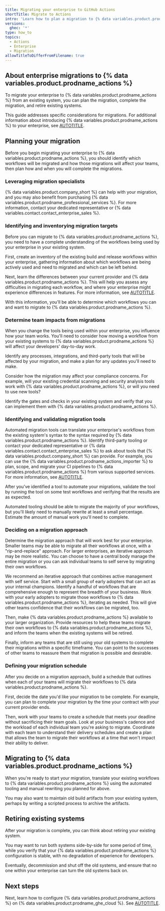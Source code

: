 ```yaml
---
title: Migrating your enterprise to GitHub Actions
shortTitle: Migrate to Actions
intro: 'Learn how to plan a migration to {% data variables.product.prodname_actions %} for your enterprise from another provider.'
versions:
  ghec: '*'
type: how_to
topics:
  - Actions
  - Enterprise
  - Migration
allowTitleToDifferFromFilename: true
---
```


## About enterprise migrations to {% data variables.product.prodname_actions %}

To migrate your enterprise to {% data variables.product.prodname_actions %} from an existing system, you can plan the migration, complete the migration, and retire existing systems.

This guide addresses specific considerations for migrations. For additional information about introducing {% data variables.product.prodname_actions %} to your enterprise, see [AUTOTITLE](/admin/github-actions/getting-started-with-github-actions-for-your-enterprise/introducing-github-actions-to-your-enterprise).

## Planning your migration

Before you begin migrating your enterprise to {% data variables.product.prodname_actions %}, you should identify which workflows will be migrated and how those migrations will affect your teams, then plan how and when you will complete the migrations.

### Leveraging migration specialists

{% data variables.product.company_short %} can help with your migration, and you may also benefit from purchasing {% data variables.product.prodname_professional_services %}. For more information, contact your dedicated representative or {% data variables.contact.contact_enterprise_sales %}.

### Identifying and inventorying migration targets

Before you can migrate to {% data variables.product.prodname_actions %}, you need to have a complete understanding of the workflows being used by your enterprise in your existing system.

First, create an inventory of the existing build and release workflows within your enterprise, gathering information about which workflows are being actively used and need to migrated and which can be left behind.

Next, learn the differences between your current provider and {% data variables.product.prodname_actions %}. This will help you assess any difficulties in migrating each workflow, and where your enterprise might experience differences in features. For more information, see [AUTOTITLE](/actions/migrating-to-github-actions).

With this information, you'll be able to determine which workflows you can and want to migrate to {% data variables.product.prodname_actions %}.

### Determine team impacts from migrations

When you change the tools being used within your enterprise, you influence how your team works. You'll need to consider how moving a workflow from your existing systems to {% data variables.product.prodname_actions %} will affect your developers' day-to-day work.

Identify any processes, integrations, and third-party tools that will be affected by your migration, and make a plan for any updates you'll need to make.

Consider how the migration may affect your compliance concerns. For example, will your existing credential scanning and security analysis tools work with {% data variables.product.prodname_actions %}, or will you need to use new tools?

Identify the gates and checks in your existing system and verify that you can implement them with {% data variables.product.prodname_actions %}.

### Identifying and validating migration tools

Automated migration tools can translate your enterprise's workflows from the existing system's syntax to the syntax required by {% data variables.product.prodname_actions %}. Identify third-party tooling or contact your dedicated representative or {% data variables.contact.contact_enterprise_sales %} to ask about tools that {% data variables.product.company_short %} can provide. For example, you can use the {% data variables.product.prodname_actions_importer %} to plan, scope, and migrate your CI pipelines to {% data variables.product.prodname_actions %} from various supported services. For more information, see [AUTOTITLE](/actions/migrating-to-github-actions/automated-migrations/automating-migration-with-github-actions-importer).

After you've identified a tool to automate your migrations, validate the tool by running the tool on some test workflows and verifying that the results are as expected.

Automated tooling should be able to migrate the majority of your workflows, but you'll likely need to manually rewrite at least a small percentage. Estimate the amount of manual work you'll need to complete.

### Deciding on a migration approach

Determine the migration approach that will work best for your enterprise. Smaller teams may be able to migrate all their workflows at once, with a "rip-and-replace" approach. For larger enterprises, an iterative approach may be more realistic. You can choose to have a central body manage the entire migration or you can ask individual teams to self serve by migrating their own workflows.

We recommend an iterative approach that combines active management with self service. Start with a small group of early adopters that can act as your internal champions. Identify a handful of workflows that are comprehensive enough to represent the breadth of your business. Work with your early adopters to migrate those workflows to {% data variables.product.prodname_actions %}, iterating as needed. This will give other teams confidence that their workflows can be migrated, too.

Then, make {% data variables.product.prodname_actions %} available to your larger organization. Provide resources to help these teams migrate their own workflows to {% data variables.product.prodname_actions %}, and inform the teams when the existing systems will be retired.

Finally, inform any teams that are still using your old systems to complete their migrations within a specific timeframe. You can point to the successes of other teams to reassure them that migration is possible and desirable.

### Defining your migration schedule

After you decide on a migration approach, build a schedule that outlines when each of your teams will migrate their workflows to {% data variables.product.prodname_actions %}.

First, decide the date you'd like your migration to be complete. For example, you can plan to complete your migration by the time your contract with your current provider ends.

Then, work with your teams to create a schedule that meets your deadline without sacrificing their team goals. Look at your business's cadence and the workload of each individual team you're asking to migrate. Coordinate with each team to understand their delivery schedules and create a plan that allows the team to migrate their workflows at a time that won't impact their ability to deliver.

## Migrating to {% data variables.product.prodname_actions %}

When you're ready to start your migration, translate your existing workflows to {% data variables.product.prodname_actions %} using the automated tooling and manual rewriting you planned for above.

You may also want to maintain old build artifacts from your existing system, perhaps by writing a scripted process to archive the artifacts.

## Retiring existing systems

After your migration is complete, you can think about retiring your existing system.

You may want to run both systems side-by-side for some period of time, while you verify that your {% data variables.product.prodname_actions %} configuration is stable, with no degradation of experience for developers.

Eventually, decommission and shut off the old systems, and ensure that no one within your enterprise can turn the old systems back on.

## Next steps

Next, learn how to configure {% data variables.product.prodname_actions %} on {% data variables.product.prodname_ghe_cloud %}. See [AUTOTITLE](/enterprise-onboarding/github-actions-for-your-enterprise/getting-started-with-github-actions-for-github-enterprise-cloud).
